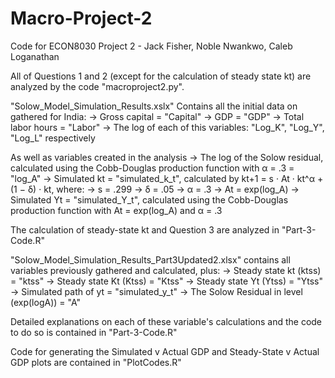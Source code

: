 # Macro-Project-2
Code for ECON8030 Project 2 - Jack Fisher, Noble Nwankwo, Caleb Loganathan

All of Questions 1 and 2 (except for the calculation of steady state kt) are analyzed by the code "macroproject2.py".  

"Solow_Model_Simulation_Results.xslx" Contains all the initial data on gathered for India:
   -> Gross capital = "Capital"
   -> GDP = "GDP"
   -> Total labor hours = "Labor"
   -> The log of each of this variables: "Log_K", "Log_Y", "Log_L" respectively
 
 As well as variables created in the analysis
   -> The log of the Solow residual, calculated using the Cobb-Douglas production function with α = .3 = "log_A"
   -> Simulated kt = "simulated_k_t", calculated by kt+1 = s · At · kt^α + (1 − δ) · kt, where:
       -> s = .299
       -> δ = .05
       -> α = .3
       -> At = exp(log_A)
  -> Simulated Yt = "simulated_Y_t", calculated using the Cobb-Douglas production function with At = exp(log_A) and α = .3

The calculation of steady-state kt and Question 3 are analyzed in "Part-3-Code.R"

"Solow_Model_Simulation_Results_Part3Updated2.xlsx" contains all variables previously gathered and calculated, plus:
    -> Steady state kt (ktss) = "ktss"
    -> Steady state Kt (Ktss) = "Ktss"
    -> Steady state Yt (Ytss) = "Ytss"
    -> Simulated path of yt = "simulated_y_t"
    -> The Solow Residual in level (exp(logA)) = "A"

Detailed explanations on each of these variable's calculations and the code to do so is contained in "Part-3-Code.R"

Code for generating the Simulated v Actual GDP and Steady-State v Actual GDP plots are contained in "PlotCodes.R"
